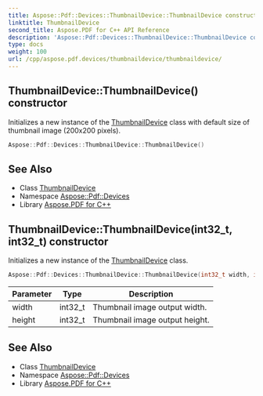 ```yaml
---
title: Aspose::Pdf::Devices::ThumbnailDevice::ThumbnailDevice constructor
linktitle: ThumbnailDevice
second_title: Aspose.PDF for C++ API Reference
description: 'Aspose::Pdf::Devices::ThumbnailDevice::ThumbnailDevice constructor. Initializes a new instance of the ThumbnailDevice class with default size of thumbnail image (200x200 pixels) in C++.'
type: docs
weight: 100
url: /cpp/aspose.pdf.devices/thumbnaildevice/thumbnaildevice/
---
```

## ThumbnailDevice::ThumbnailDevice() constructor


Initializes a new instance of the [ThumbnailDevice](../) class with default size of thumbnail image (200x200 pixels).

```cpp
Aspose::Pdf::Devices::ThumbnailDevice::ThumbnailDevice()
```

## See Also

* Class [ThumbnailDevice](../)
* Namespace [Aspose::Pdf::Devices](../../)
* Library [Aspose.PDF for C++](../../../)
## ThumbnailDevice::ThumbnailDevice(int32_t, int32_t) constructor


Initializes a new instance of the [ThumbnailDevice](../) class.

```cpp
Aspose::Pdf::Devices::ThumbnailDevice::ThumbnailDevice(int32_t width, int32_t height)
```


| Parameter | Type | Description |
| --- | --- | --- |
| width | int32_t | Thumbnail image output width. |
| height | int32_t | Thumbnail image output height. |

## See Also

* Class [ThumbnailDevice](../)
* Namespace [Aspose::Pdf::Devices](../../)
* Library [Aspose.PDF for C++](../../../)
